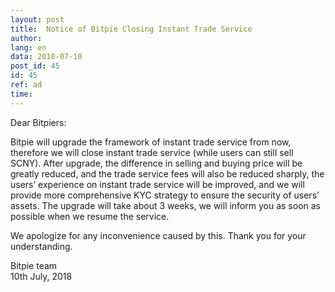 ```yaml
---
layout: post
title:  Notice of Bitpie Closing Instant Trade Service
author: 
lang: en
data: 2018-07-10
post_id: 45
id: 45
ref: ad
time: 
---
```



Dear Bitpiers:

Bitpie will upgrade the framework of instant trade service from now, therefore we will close instant trade service (while users can still sell SCNY). After upgrade, the difference in selling and buying price will be greatly reduced, and the trade service fees will also be reduced sharply, the users’ experience on instant trade service will be improved, and we will provide more comprehensive KYC strategy to ensure the security of users’ assets. The upgrade will take about 3 weeks, we will inform you as soon as possible when we resume the service.

We apologize for any inconvenience caused by this. Thank you for your understanding.

Bitpie team<br/>
10th July, 2018


